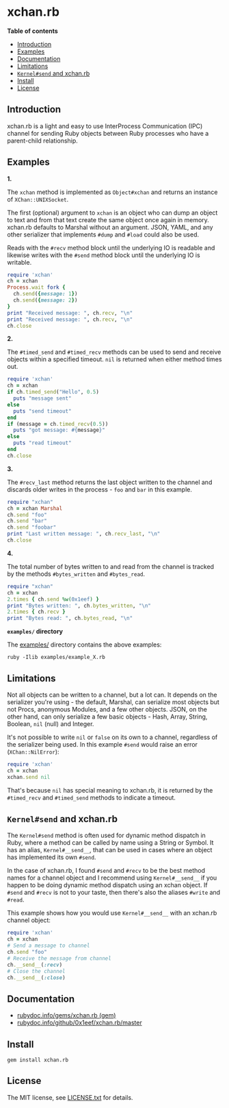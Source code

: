# xchan.rb

**Table of contents**

* <a href="#introduction">Introduction</a>
* <a href="#examples">Examples</a>
* <a href="#documentation">Documentation</a>
* <a href='#limitations'>Limitations</a>
* <a href='#kernelsend-xchan'>`Kernel#send` and xchan.rb</a>
* <a href="#install">Install</a>
* <a href="#license">License</a>

## <a id="introduction">Introduction</a>

xchan.rb is a light and easy to use InterProcess Communication (IPC) channel for 
sending Ruby objects between Ruby processes who have a parent-child relationship.

## <a id="examples">Examples</a>

**1.**

The `xchan` method is implemented as `Object#xchan` and returns an instance of 
`XChan::UNIXSocket`.

The first (optional) argument to `xchan` is an object who can dump an object
to text and from that text create the same object once again in memory. xchan.rb
defaults to Marshal without an argument. JSON, YAML, and any other serializer that 
implements `#dump` and `#load` could also be used.

Reads with the `#recv` method block until the underlying IO is readable and likewise 
writes with the `#send` method block until the underlying IO is writable.

```ruby
require 'xchan'
ch = xchan
Process.wait fork {
  ch.send({message: 1})
  ch.send({message: 2})
}
print "Received message: ", ch.recv, "\n"
print "Received message: ", ch.recv, "\n"
ch.close
```

**2.**

The `#timed_send` and `#timed_recv` methods can be used to send and receive
objects within a specified timeout. `nil` is returned when either method times out.

```ruby
require 'xchan'
ch = xchan
if ch.timed_send("Hello", 0.5)
  puts "message sent"
else
  puts "send timeout"
end
if (message = ch.timed_recv(0.5))
  puts "got message: #{message}"
else
  puts "read timeout"
end
ch.close
```

**3.**

The `#recv_last` method returns the last object written to the channel and 
discards older writes in the process - `foo` and `bar` in this example.

```ruby
require "xchan"
ch = xchan Marshal
ch.send "foo"
ch.send "bar"
ch.send "foobar"
print "Last written message: ", ch.recv_last, "\n"
ch.close
```

**4.**

The total number of bytes written to and read from the channel is tracked by 
the methods `#bytes_written` and `#bytes_read`.

```ruby
require "xchan"
ch = xchan
2.times { ch.send %w(0x1eef) }
print "Bytes written: ", ch.bytes_written, "\n"
2.times { ch.recv }
print "Bytes read: ", ch.bytes_read, "\n"
```

**`examples/` directory**

The [examples/](examples/) directory contains the above examples:

    ruby -Ilib examples/example_X.rb

## <a id='limitations'> Limitations </a>

Not all objects can be written to a channel, but a lot can. It depends on the serializer
you're using - the default, Marshal, can serialize most objects but not Procs, anonymous Modules, 
and a few other objects. JSON, on the other hand, can only serialize a few basic objects - Hash, 
Array, String, Boolean, `nil` (null) and Integer. 

It's not possible to write `nil` or `false` on its own to a channel, regardless of the 
serializer being used. In this example `#send` would raise an error (`XChan::NilError`):

```ruby
require 'xchan'
ch = xchan
xchan.send nil
```

That's because `nil` has special meaning to xchan.rb, it is returned by the `#timed_recv` 
and `#timed_send` methods to indicate a timeout.

## <a id='kernelsend-xchan'>`Kernel#send` and xchan.rb</a>

The `Kernel#send` method is often used for dynamic method dispatch in Ruby, where
a method can be called by name using a String or Symbol. It has an alias, `Kernel#__send__`,
that can be used in cases where an object has implemented its own `#send`.

In the case of xchan.rb, I found `#send` and `#recv` to be the best method names
for a channel object and I recommend using `Kernel#__send__` if you happen to be 
doing dynamic method dispatch using an xchan object. If `#send` and `#recv` is not 
to your taste, then there's also the aliases `#write` and `#read`.

This example shows how you would use `Kernel#__send__` with an xchan.rb channel object:

```ruby
require 'xchan'
ch = xchan
# Send a message to channel
ch.send "foo"
# Receive the message from channel
ch.__send__(:recv)
# Close the channel
ch.__send__(:close)
``` 

## <a id="documentation">Documentation</a>

* [rubydoc.info/gems/xchan.rb (gem)](https://rubydoc.info/gems/xchan.rb)
* [rubydoc.info/github/0x1eef/xchan.rb/master](https://rubydoc.info/github/0x1eef/xchan.rb/master)

## <a id="install">Install</a>

    gem install xchan.rb

## <a id="license"> License </a>

The MIT license, see [LICENSE.txt](./LICENSE.txt) for details.
